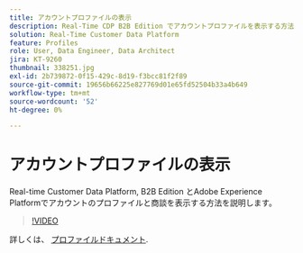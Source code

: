 ```yaml
---
title: アカウントプロファイルの表示
description: Real-Time CDP B2B Edition でアカウントプロファイルを表示する方法を説明します。
solution: Real-Time Customer Data Platform
feature: Profiles
role: User, Data Engineer, Data Architect
jira: KT-9260
thumbnail: 338251.jpg
exl-id: 2b739872-0f15-429c-8d19-f3bcc81f2f89
source-git-commit: 19656b66225e827769d01e65fd52504b33a4b649
workflow-type: tm+mt
source-wordcount: '52'
ht-degree: 0%

---
```


# アカウントプロファイルの表示

Real-time Customer Data Platform, B2B Edition とAdobe Experience Platformでアカウントのプロファイルと商談を表示する方法を説明します。

>[!VIDEO](https://video.tv.adobe.com/v/338251?quality=12&learn=on)

詳しくは、 [プロファイルドキュメント](https://experienceleague.adobe.com/docs/experience-platform/rtcdp/profile/profile-browse.html).
